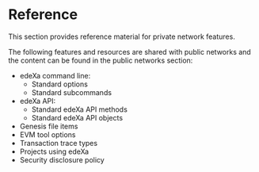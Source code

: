 # Reference

This section provides reference material for private network features.

The following features and resources are shared with public networks and the content can be found in the public networks section:

* edeXa command line:
  * Standard options
  * Standard subcommands
* edeXa API:
  * Standard edeXa API methods
  * Standard edeXa API objects
* Genesis file items
* EVM tool options
* Transaction trace types
* Projects using edeXa
* Security disclosure policy
